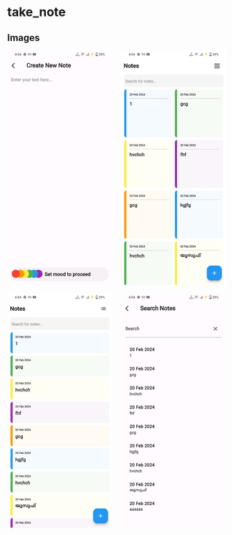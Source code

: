 # take_note



## Images

<div style="display: grid; grid-template-columns: repeat(auto-fill, minmax(200px, 1fr)); gap: 20px;">
  <img src="assets/create.jpg" alt="Image 1" style="max-width: 100%; height: auto;">
  <img src="assets/dashboard.jpg" alt="Image 2" style="max-width: 100%; height: auto;">
  <img src="assets/list.jpg" alt="Image 3" style="max-width: 100%; height: auto;">
  <img src="assets/search.jpg" alt="Image 4" style="max-width: 100%; height: auto;">
</div>
